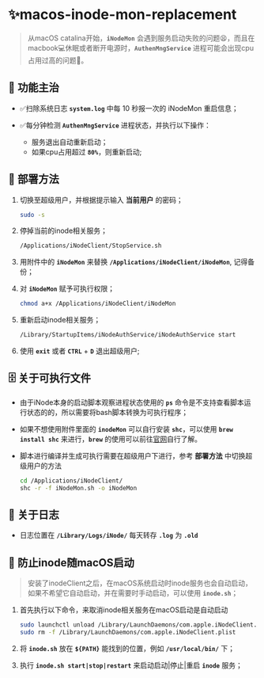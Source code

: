 # ✨macos-inode-mon-replacement

> 从macOS catalina开始，**`iNodeMon`** 会遇到服务启动失败的问题😫，而且在macbook💻休眠或者断开电源时，**`AuthenMngService`** 进程可能会出现cpu占用过高的问题🥵。

## 💊 功能主治

* ✅扫除系统日志 **`system.log`** 中每 10 秒报一次的 iNodeMon 重启信息；

* ✅每分钟检测 **`AuthenMngService`** 进程状态，并执行以下操作：
  - 服务退出自动重新启动；

  * 如果cpu占用超过 **`80%`**，则重新启动;



## 🔨 部署方法

1. 切换至超级用户，并根据提示输入 **当前用户** 的密码；

   ```bash
   sudo -s
   ```

2. 停掉当前的inode相关服务；

   ```bash
   /Applications/iNodeClient/StopService.sh
   ```

3. 用附件中的 **`iNodeMon`** 来替换 **`/Applications/iNodeClient/iNodeMon`**, 记得备份；
4. 对 **`iNodeMon`** 赋予可执行权限；

   ```bash
   chmod a+x /Applications/iNodeClient/iNodeMon
   ```

5. 重新启动inode相关服务；

   ```bash
   /Library/StartupItems/iNodeAuthService/iNodeAuthService start
   ```

6. 使用 **`exit`** 或者 **`CTRL`** + **`D`** 退出超级用户;



## 🗄 关于可执行文件

- 由于iNode本身的启动脚本观察进程状态使用的 **`ps`** 命令是不支持查看脚本运行状态的的，所以需要将bash脚本转换为可执行程序；
- 如果不想使用附件里面的 **`inodeMon`** 可以自行安装 **`shc`**，可以使用 **`brew install shc`** 来进行，**`brew`** 的使用可以前往[官网](https://brew.sh)自行了解。
- 脚本进行编译并生成可执行需要在超级用户下进行，参考 **部署方法** 中切换超级用户的方法
  
   ```bash
   cd /Applications/iNodeClient/
   shc -r -f iNodeMon.sh -o iNodeMon
   ```



## 📃 关于日志

- 日志位置在 **`/Library/Logs/iNode/`** 每天转存 **`.log`** 为 **`.old`**



## 🚫 防止inode随macOS启动

> 安装了inodeClient之后，在macOS系统启动时inode服务也会自动启动，如果不希望它自动启动，并在需要时手动启动，可以使用 **`inode.sh`**；

1. 首先执行以下命令，来取消inode相关服务在macOS启动是自动启动

   ```bash
   sudo launchctl unload /Library/LaunchDaemons/com.apple.iNodeClient.plist
   sudo rm -f /Library/LaunchDaemons/com.apple.iNodeClient.plist
   ```

2. 将 **`inode.sh`** 放在 **`${PATH}`** 能找到的位置，例如 **`/usr/local/bin/`** 下；
3. 执行 **`inode.sh start|stop|restart`** 来启动启动|停止|重启 **`inode`** 服务；
